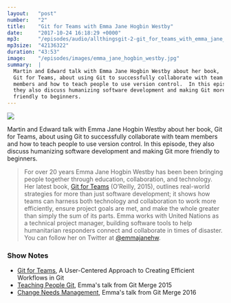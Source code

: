 ```yaml
---
layout:   "post"
number:   "2"
title:    "Git for Teams with Emma Jane Hogbin Westby"
date:     "2017-10-24 16:18:29 +0000"
mp3:      "/episodes/audio/allthingsgit-2-git_for_teams_with_emma_jane_hogbin_westby.mp3"
mp3size:  "42136322"
duration: "43:53"
image:    "/episodes/images/emma_jane_hogbin_westby.jpg"
summary:  |
  Martin and Edward talk with Emma Jane Hogbin Westby about her book,
  Git for Teams, about using Git to successfully collaborate with team
  members and how to teach people to use version control.  In this episode,
  they also discuss humanizing software development and making Git more
  friendly to beginners.
---
```


<div id="profile">
    <img src="images/emma_jane_hogbin_westby.jpg" class="profile_photo">
</div>

Martin and Edward talk with Emma Jane Hogbin Westby about her book,
Git for Teams, about using Git to successfully collaborate with team
members and how to teach people to use version control.  In this episode,
they also discuss humanizing software development and making Git more
friendly to beginners.

> For over 20 years Emma Jane Hogbin Westby has been been bringing people
> together through education, collaboration, and technology. Her latest book,
> [Git for Teams](http://shop.oreilly.com/product/0636920034520.do)
> (O’Reilly, 2015), outlines real-world strategies for more than just software
> development; it shows how teams can harness both technology and collaboration
> to work more efficiently, ensure project goals are met, and make the whole
> greater than simply the sum of its parts. Emma works with United Nations as
> a technical project manager, building software tools to help humanitarian
> responders connect and collaborate in times of disaster. You can follow her
> on Twitter at [@emmajanehw](https://twitter.com/emmajanehw).

### Show Notes

* [Git for Teams](http://shop.oreilly.com/product/0636920034520.do), A
  User-Centered Approach to Creating Efficient Workflows in Git
* [Teaching People Git](https://www.youtube.com/watch?v=xYhHi8yK-Is), Emma's
  talk from Git Merge 2015
* [Change Needs Management](https://www.youtube.com/watch?v=z2kEpFF8l1Q),
  Emma's talk from Git Merge 2016

